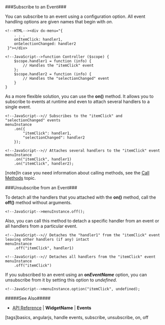 <div style="height:5px"></div>
###Subscribe to an Event###

You can subscribe to an event using a configuration option. All event handling options are given names that begin with *on*.

    <!--HTML--><div dx-menu="{
        . . .
	    onItemClick: handler1,
        onSelectionChanged: handler2
	 }"></div>

<!---->

    <!--JavaScript-->function Controller ($scope) {
        $scope.handler1 = function (info) {
			// Handles the "itemClick" event
		};
        $scope.handler2 = function (info) {
            // Handles the "selectionChanged" event
        }
    }

As a more flexible solution, you can use the **on()** method. It allows you to subscribe to events at runtime and even to attach several handlers to a single event.

    <!--JavaScript-->// Subscribes to the "itemClick" and "selectionChanged" events
    menuInstance
		.on({
			"itemClick": handler1,
			"selectionChanged": handler2
		});

<!-------------->

    <!--JavaScript-->// Attaches several handlers to the "itemClick" event
    menuInstance
		.on("itemClick", handler1)
		.on("itemClick", handler2);

[note]In case you need information about calling methods, see the [Call Methods](/concepts/00%20Getting%20Started/20%20Widget%20Basics%20-%20AngularJS/10%20Call%20Methods.md '/Documentation/Guide/Getting_Started/Widget_Basics_-_AngularJS/Call_Methods') topic.

###Unsubscribe from an Event###

To detach all the handlers that you attached with the **on()** method, call the **off()** method without arguments.

    <!--JavaScript-->menuInstance.off();

Also, you can call this method to detach a specific handler from an event or all handlers from a particular event.

	<!--JavaScript-->// Detaches the "handler1" from the "itemClick" event leaving other handlers (if any) intact
    menuInstance
		.off("itemClick", handler1)

<!-------------->

    <!--JavaScript-->// Detaches all handlers from the "itemClick" event
    menuInstance
		.off("itemClick")

If you subscribed to an event using an **on*EventName*** option, you can unsubscribe from it by setting this option to *undefined*.

    <!--JavaScript-->menuInstance.option("itemClick", undefined);

#####See Also#####
- [API Reference](/Documentation/ApiReference) | **WidgetName** | **Events**

[tags]basics, angularjs, handle events, subscribe, unsubscribe, on, off